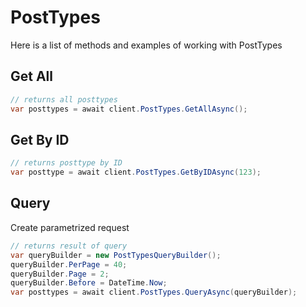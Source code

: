 # PostTypes

Here is a list of methods and examples of working with PostTypes

## Get All

```C#
// returns all posttypes
var posttypes = await client.PostTypes.GetAllAsync();
```

## Get By ID

```C#
// returns posttype by ID
var posttype = await client.PostTypes.GetByIDAsync(123);
```

## Query
Create parametrized request
```C#
// returns result of query
var queryBuilder = new PostTypesQueryBuilder();
queryBuilder.PerPage = 40;
queryBuilder.Page = 2;
queryBuilder.Before = DateTime.Now;
var posttypes = await client.PostTypes.QueryAsync(queryBuilder);
```